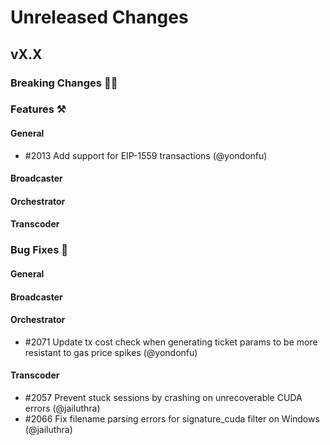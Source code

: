 # Unreleased Changes

## vX.X

### Breaking Changes 🚨🚨

### Features ⚒

#### General

- \#2013 Add support for EIP-1559 transactions (@yondonfu)

#### Broadcaster

#### Orchestrator

#### Transcoder

### Bug Fixes 🐞

#### General

#### Broadcaster

#### Orchestrator

- \#2071 Update tx cost check when generating ticket params to be more resistant to gas price spikes (@yondonfu)

#### Transcoder

- \#2057 Prevent stuck sessions by crashing on unrecoverable CUDA errors (@jailuthra)
- \#2066 Fix filename parsing errors for signature_cuda filter on Windows (@jailuthra)
